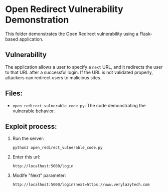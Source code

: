 # Open Redirect Vulnerability Demonstration

This folder demonstrates the Open Redirect vulnerability using a Flask-based application.

## Vulnerability
The application allows a user to specify a `next` URL, and it redirects the user to that URL after a successful login. If the URL is not validated properly, attackers can redirect users to malicious sites.

## Files:
- `open_redirect_vulnerable_code.py`: The code demonstrating the vulnerable behavior.


## Exploit process:
1) Run the server:
   ```
   python3 open_redirect_vulnerable_code.py
   ```
2) Enter this url:
   ```
   http://localhost:5000/login
   ```
3) Modife "Next" parameter:
   ```
   http://localhost:5000/login?next=https://www.verylazytech.com
   ```
